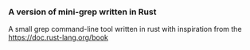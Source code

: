 ### A version of mini-grep written in Rust
A small grep command-line tool written in rust with inspiration from the https://doc.rust-lang.org/book 

